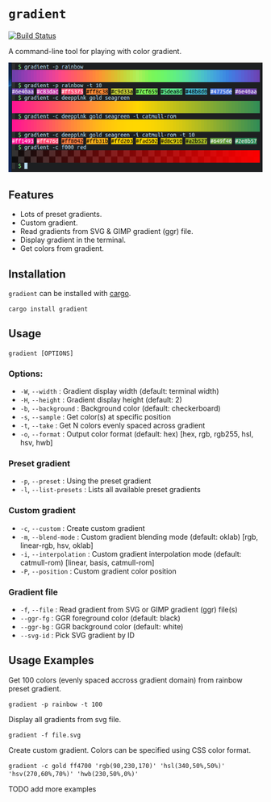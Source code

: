 # `gradient`

[![Build Status](https://github.com/mazznoer/gradient-rs/workflows/Rust/badge.svg)](https://github.com/mazznoer/gradient-rs/actions)

A command-line tool for playing with color gradient.

![gradient-cli-tool](docs/images/gradient-cli-1.png)

## Features

* Lots of preset gradients.
* Custom gradient.
* Read gradients from SVG & GIMP gradient (ggr) file.
* Display gradient in the terminal.
* Get colors from gradient.

## Installation

`gradient` can be installed with [cargo](https://www.rust-lang.org/tools/install).

```shell
cargo install gradient
```

## Usage

```
gradient [OPTIONS]
```

### Options:

* `-W`, `--width` : Gradient display width (default: terminal width)
* `-H`, `--height` : Gradient display height (default: 2)
* `-b`, `--background` : Background color (default: checkerboard)
* `-s`, `--sample` : Get color(s) at specific position
* `-t`, `--take` : Get N colors evenly spaced across gradient
* `-o`, `--format` : Output color format (default: hex) [hex, rgb, rgb255, hsl, hsv, hwb]

### Preset gradient

* `-p`, `--preset` : Using the preset gradient
* `-l`, `--list-presets` : Lists all available preset gradients

### Custom gradient

* `-c`, `--custom` : Create custom gradient
* `-m`, `--blend-mode` : Custom gradient blending mode (default: oklab) [rgb, linear-rgb, hsv, oklab]
* `-i`, `--interpolation` : Custom gradient interpolation mode (default: catmull-rom) [linear, basis, catmull-rom]
* `-P`, `--position` : Custom gradient color position

### Gradient file

* `-f`, `--file` : Read gradient from SVG or GIMP gradient (ggr) file(s)
* `--ggr-fg` : GGR foreground color (default: black)
* `--ggr-bg` : GGR background color (default: white)
* `--svg-id` : Pick SVG gradient by ID

## Usage Examples

Get 100 colors (evenly spaced accross gradient domain) from rainbow preset gradient.

```shell
gradient -p rainbow -t 100
```

Display all gradients from svg file.

```shell
gradient -f file.svg
```

Create custom gradient. Colors can be specified using CSS color format.

```shell
gradient -c gold ff4700 'rgb(90,230,170)' 'hsl(340,50%,50%)' 'hsv(270,60%,70%)' 'hwb(230,50%,0%)'
```

TODO add more examples

